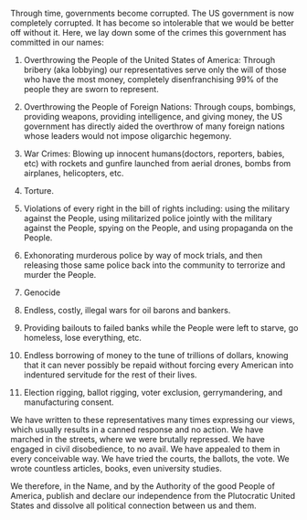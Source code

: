 Through time, governments become corrupted. The US government is now completely corrupted. It has become so intolerable that we would be better off without it. Here, we lay down some of the crimes this government has committed in our names:

1. Overthrowing the People of the United States of America: Through bribery (aka lobbying) our representatives serve only the will of those who have the most money, completely disenfranchising 99% of the people they are sworn to represent.

2. Overthrowing the People of Foreign Nations: Through coups, bombings, providing weapons, providing intelligence, and giving money, the US government has directly aided the overthrow of many foreign nations whose leaders would not impose oligarchic hegemony.

3. War Crimes: Blowing up innocent humans(doctors, reporters, babies, etc) with rockets and gunfire launched from aerial drones, bombs from airplanes, helicopters, etc. 

4. Torture.

5. Violations of every right in the bill of rights including: using the military against the People, using militarized police jointly with the military against the People, spying on the People, and using propaganda on the People.

6. Exhonorating murderous police by way of mock trials, and then releasing those same police back into the community to terrorize and murder the People.

7. Genocide

8. Endless, costly, illegal wars for oil barons and bankers.

9. Providing bailouts to failed banks while the People were left to starve, go homeless, lose everything, etc.

10. Endless borrowing of money to the tune of trillions of dollars, knowing that it can never possibly be repaid without forcing every American into indentured servitude for the rest of their lives.

11. Election rigging, ballot rigging, voter exclusion, gerrymandering, and manufacturing consent.

We have written to these representatives many times expressing our views, which usually results in a canned response and no action. We have marched in the streets, where we were brutally repressed. We have engaged in civil disobedience, to no avail. We have appealed to them in every conceivable way. We have tried the courts, the ballots, the vote. We wrote countless articles, books, even university studies. 

We therefore, in the Name, and by the Authority of the good People of America, publish and declare our independence from the Plutocratic United States and dissolve all political connection between us and them.
